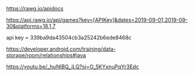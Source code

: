 https://rawg.io/apidocs

https://api.rawg.io/api/games?key=[APIKey]&dates=2019-09-01,2019-09-30&platforms=18,1,7

api key = 339ba9da43504cb3a25242b6ede8468c

https://developer.android.com/training/data-storage/room/relationships#java

https://youtu.be/_huNIBQ_jLQ?si=O_5KYxnuPqYr3Edc
